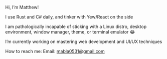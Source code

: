 Hi, I’m Matthew!

I use Rust and C# daily, and tinker with Yew/React on the side 

I am pathologically incapable of sticking with a Linux distro, desktop environment, window manager, theme, or terminal emulator 😂

I’m currently working on mastering web development and UI/UX techniques


How to reach me:
    Email: mabla0531@gmail.com

<!---
mabla0531/mabla0531 is a ✨ special ✨ repository because its `README.md` (this file) appears on your GitHub profile.
You can click the Preview link to take a look at your changes.
--->
